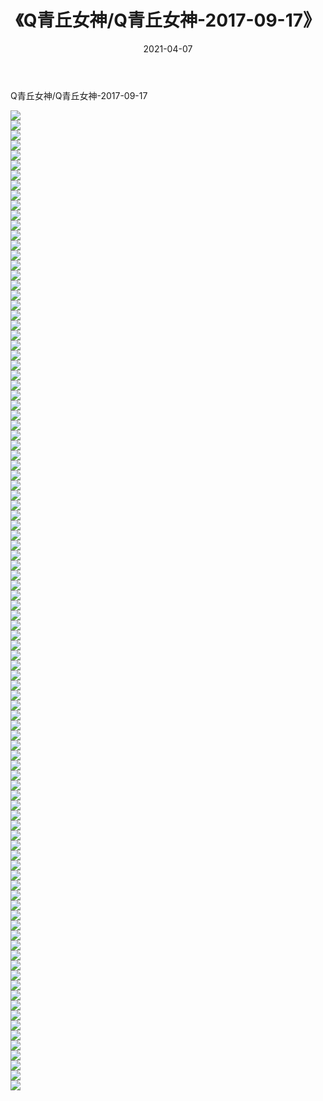 ﻿---
layout: post
title:  《Q青丘女神/Q青丘女神-2017-09-17》
date:   2021-04-07
img: http://img.660000.xyz/Sharelink/网络美图/2021/Q青丘女神/Q青丘女神-2017-09-17/000.jpg
categories: [美女, 清纯, 唯美]
---

Q青丘女神/Q青丘女神-2017-09-17

 ![](http://img.660000.xyz/Sharelink/网络美图/2021/Q青丘女神/Q青丘女神-2017-09-17/001.jpg) <br>![](http://img.660000.xyz/Sharelink/网络美图/2021/Q青丘女神/Q青丘女神-2017-09-17/002.jpg) <br>![](http://img.660000.xyz/Sharelink/网络美图/2021/Q青丘女神/Q青丘女神-2017-09-17/003.jpg) <br>![](http://img.660000.xyz/Sharelink/网络美图/2021/Q青丘女神/Q青丘女神-2017-09-17/004.jpg) <br>![](http://img.660000.xyz/Sharelink/网络美图/2021/Q青丘女神/Q青丘女神-2017-09-17/005.jpg) <br>![](http://img.660000.xyz/Sharelink/网络美图/2021/Q青丘女神/Q青丘女神-2017-09-17/006.jpg) <br>![](http://img.660000.xyz/Sharelink/网络美图/2021/Q青丘女神/Q青丘女神-2017-09-17/007.jpg) <br>![](http://img.660000.xyz/Sharelink/网络美图/2021/Q青丘女神/Q青丘女神-2017-09-17/008.jpg) <br>![](http://img.660000.xyz/Sharelink/网络美图/2021/Q青丘女神/Q青丘女神-2017-09-17/009.jpg) <br>![](http://img.660000.xyz/Sharelink/网络美图/2021/Q青丘女神/Q青丘女神-2017-09-17/010.jpg) <br>![](http://img.660000.xyz/Sharelink/网络美图/2021/Q青丘女神/Q青丘女神-2017-09-17/011.jpg) <br>![](http://img.660000.xyz/Sharelink/网络美图/2021/Q青丘女神/Q青丘女神-2017-09-17/012.jpg) <br>![](http://img.660000.xyz/Sharelink/网络美图/2021/Q青丘女神/Q青丘女神-2017-09-17/013.jpg) <br>![](http://img.660000.xyz/Sharelink/网络美图/2021/Q青丘女神/Q青丘女神-2017-09-17/014.jpg) <br>![](http://img.660000.xyz/Sharelink/网络美图/2021/Q青丘女神/Q青丘女神-2017-09-17/015.jpg) <br>![](http://img.660000.xyz/Sharelink/网络美图/2021/Q青丘女神/Q青丘女神-2017-09-17/016.jpg) <br>![](http://img.660000.xyz/Sharelink/网络美图/2021/Q青丘女神/Q青丘女神-2017-09-17/017.jpg) <br>![](http://img.660000.xyz/Sharelink/网络美图/2021/Q青丘女神/Q青丘女神-2017-09-17/018.jpg) <br>![](http://img.660000.xyz/Sharelink/网络美图/2021/Q青丘女神/Q青丘女神-2017-09-17/019.jpg) <br>![](http://img.660000.xyz/Sharelink/网络美图/2021/Q青丘女神/Q青丘女神-2017-09-17/020.jpg) <br>![](http://img.660000.xyz/Sharelink/网络美图/2021/Q青丘女神/Q青丘女神-2017-09-17/021.jpg) <br>![](http://img.660000.xyz/Sharelink/网络美图/2021/Q青丘女神/Q青丘女神-2017-09-17/022.jpg) <br>![](http://img.660000.xyz/Sharelink/网络美图/2021/Q青丘女神/Q青丘女神-2017-09-17/023.jpg) <br>![](http://img.660000.xyz/Sharelink/网络美图/2021/Q青丘女神/Q青丘女神-2017-09-17/024.jpg) <br>![](http://img.660000.xyz/Sharelink/网络美图/2021/Q青丘女神/Q青丘女神-2017-09-17/025.jpg) <br>![](http://img.660000.xyz/Sharelink/网络美图/2021/Q青丘女神/Q青丘女神-2017-09-17/026.jpg) <br>![](http://img.660000.xyz/Sharelink/网络美图/2021/Q青丘女神/Q青丘女神-2017-09-17/027.jpg) <br>![](http://img.660000.xyz/Sharelink/网络美图/2021/Q青丘女神/Q青丘女神-2017-09-17/028.jpg) <br>![](http://img.660000.xyz/Sharelink/网络美图/2021/Q青丘女神/Q青丘女神-2017-09-17/029.jpg) <br>![](http://img.660000.xyz/Sharelink/网络美图/2021/Q青丘女神/Q青丘女神-2017-09-17/030.jpg) <br>![](http://img.660000.xyz/Sharelink/网络美图/2021/Q青丘女神/Q青丘女神-2017-09-17/031.jpg) <br>![](http://img.660000.xyz/Sharelink/网络美图/2021/Q青丘女神/Q青丘女神-2017-09-17/032.jpg) <br>![](http://img.660000.xyz/Sharelink/网络美图/2021/Q青丘女神/Q青丘女神-2017-09-17/033.jpg) <br>![](http://img.660000.xyz/Sharelink/网络美图/2021/Q青丘女神/Q青丘女神-2017-09-17/034.jpg) <br>![](http://img.660000.xyz/Sharelink/网络美图/2021/Q青丘女神/Q青丘女神-2017-09-17/035.jpg) <br>![](http://img.660000.xyz/Sharelink/网络美图/2021/Q青丘女神/Q青丘女神-2017-09-17/036.jpg) <br>![](http://img.660000.xyz/Sharelink/网络美图/2021/Q青丘女神/Q青丘女神-2017-09-17/037.jpg) <br>![](http://img.660000.xyz/Sharelink/网络美图/2021/Q青丘女神/Q青丘女神-2017-09-17/038.jpg) <br>![](http://img.660000.xyz/Sharelink/网络美图/2021/Q青丘女神/Q青丘女神-2017-09-17/039.jpg) <br>![](http://img.660000.xyz/Sharelink/网络美图/2021/Q青丘女神/Q青丘女神-2017-09-17/040.jpg) <br>![](http://img.660000.xyz/Sharelink/网络美图/2021/Q青丘女神/Q青丘女神-2017-09-17/041.jpg) <br>![](http://img.660000.xyz/Sharelink/网络美图/2021/Q青丘女神/Q青丘女神-2017-09-17/042.jpg) <br>![](http://img.660000.xyz/Sharelink/网络美图/2021/Q青丘女神/Q青丘女神-2017-09-17/043.jpg) <br>![](http://img.660000.xyz/Sharelink/网络美图/2021/Q青丘女神/Q青丘女神-2017-09-17/044.jpg) <br>![](http://img.660000.xyz/Sharelink/网络美图/2021/Q青丘女神/Q青丘女神-2017-09-17/045.jpg) <br>![](http://img.660000.xyz/Sharelink/网络美图/2021/Q青丘女神/Q青丘女神-2017-09-17/046.jpg) <br>![](http://img.660000.xyz/Sharelink/网络美图/2021/Q青丘女神/Q青丘女神-2017-09-17/047.jpg) <br>![](http://img.660000.xyz/Sharelink/网络美图/2021/Q青丘女神/Q青丘女神-2017-09-17/048.jpg) <br>![](http://img.660000.xyz/Sharelink/网络美图/2021/Q青丘女神/Q青丘女神-2017-09-17/049.jpg) <br>![](http://img.660000.xyz/Sharelink/网络美图/2021/Q青丘女神/Q青丘女神-2017-09-17/050.jpg) <br>![](http://img.660000.xyz/Sharelink/网络美图/2021/Q青丘女神/Q青丘女神-2017-09-17/051.jpg) <br>![](http://img.660000.xyz/Sharelink/网络美图/2021/Q青丘女神/Q青丘女神-2017-09-17/052.jpg) <br>![](http://img.660000.xyz/Sharelink/网络美图/2021/Q青丘女神/Q青丘女神-2017-09-17/053.jpg) <br>![](http://img.660000.xyz/Sharelink/网络美图/2021/Q青丘女神/Q青丘女神-2017-09-17/054.jpg) <br>![](http://img.660000.xyz/Sharelink/网络美图/2021/Q青丘女神/Q青丘女神-2017-09-17/055.jpg) <br>![](http://img.660000.xyz/Sharelink/网络美图/2021/Q青丘女神/Q青丘女神-2017-09-17/056.jpg) <br>![](http://img.660000.xyz/Sharelink/网络美图/2021/Q青丘女神/Q青丘女神-2017-09-17/057.jpg) <br>![](http://img.660000.xyz/Sharelink/网络美图/2021/Q青丘女神/Q青丘女神-2017-09-17/058.jpg) <br>![](http://img.660000.xyz/Sharelink/网络美图/2021/Q青丘女神/Q青丘女神-2017-09-17/059.jpg) <br>![](http://img.660000.xyz/Sharelink/网络美图/2021/Q青丘女神/Q青丘女神-2017-09-17/060.jpg) <br>![](http://img.660000.xyz/Sharelink/网络美图/2021/Q青丘女神/Q青丘女神-2017-09-17/061.jpg) <br>![](http://img.660000.xyz/Sharelink/网络美图/2021/Q青丘女神/Q青丘女神-2017-09-17/062.jpg) <br>![](http://img.660000.xyz/Sharelink/网络美图/2021/Q青丘女神/Q青丘女神-2017-09-17/063.jpg) <br>![](http://img.660000.xyz/Sharelink/网络美图/2021/Q青丘女神/Q青丘女神-2017-09-17/064.jpg) <br>![](http://img.660000.xyz/Sharelink/网络美图/2021/Q青丘女神/Q青丘女神-2017-09-17/065.jpg) <br>![](http://img.660000.xyz/Sharelink/网络美图/2021/Q青丘女神/Q青丘女神-2017-09-17/066.jpg) <br>![](http://img.660000.xyz/Sharelink/网络美图/2021/Q青丘女神/Q青丘女神-2017-09-17/067.jpg) <br>![](http://img.660000.xyz/Sharelink/网络美图/2021/Q青丘女神/Q青丘女神-2017-09-17/068.jpg) <br>![](http://img.660000.xyz/Sharelink/网络美图/2021/Q青丘女神/Q青丘女神-2017-09-17/069.jpg) <br>![](http://img.660000.xyz/Sharelink/网络美图/2021/Q青丘女神/Q青丘女神-2017-09-17/070.jpg) <br>![](http://img.660000.xyz/Sharelink/网络美图/2021/Q青丘女神/Q青丘女神-2017-09-17/071.jpg) <br>![](http://img.660000.xyz/Sharelink/网络美图/2021/Q青丘女神/Q青丘女神-2017-09-17/072.jpg) <br>![](http://img.660000.xyz/Sharelink/网络美图/2021/Q青丘女神/Q青丘女神-2017-09-17/073.jpg) <br>![](http://img.660000.xyz/Sharelink/网络美图/2021/Q青丘女神/Q青丘女神-2017-09-17/074.jpg) <br>![](http://img.660000.xyz/Sharelink/网络美图/2021/Q青丘女神/Q青丘女神-2017-09-17/075.jpg) <br>![](http://img.660000.xyz/Sharelink/网络美图/2021/Q青丘女神/Q青丘女神-2017-09-17/076.jpg) <br>![](http://img.660000.xyz/Sharelink/网络美图/2021/Q青丘女神/Q青丘女神-2017-09-17/077.jpg) <br>![](http://img.660000.xyz/Sharelink/网络美图/2021/Q青丘女神/Q青丘女神-2017-09-17/078.jpg) <br>![](http://img.660000.xyz/Sharelink/网络美图/2021/Q青丘女神/Q青丘女神-2017-09-17/079.jpg) <br>![](http://img.660000.xyz/Sharelink/网络美图/2021/Q青丘女神/Q青丘女神-2017-09-17/080.jpg) <br>![](http://img.660000.xyz/Sharelink/网络美图/2021/Q青丘女神/Q青丘女神-2017-09-17/081.jpg) <br>![](http://img.660000.xyz/Sharelink/网络美图/2021/Q青丘女神/Q青丘女神-2017-09-17/082.jpg) <br>![](http://img.660000.xyz/Sharelink/网络美图/2021/Q青丘女神/Q青丘女神-2017-09-17/083.jpg) <br>![](http://img.660000.xyz/Sharelink/网络美图/2021/Q青丘女神/Q青丘女神-2017-09-17/084.jpg) <br>![](http://img.660000.xyz/Sharelink/网络美图/2021/Q青丘女神/Q青丘女神-2017-09-17/085.jpg) <br>![](http://img.660000.xyz/Sharelink/网络美图/2021/Q青丘女神/Q青丘女神-2017-09-17/086.jpg) <br>![](http://img.660000.xyz/Sharelink/网络美图/2021/Q青丘女神/Q青丘女神-2017-09-17/087.jpg) <br>![](http://img.660000.xyz/Sharelink/网络美图/2021/Q青丘女神/Q青丘女神-2017-09-17/088.jpg) <br>![](http://img.660000.xyz/Sharelink/网络美图/2021/Q青丘女神/Q青丘女神-2017-09-17/089.jpg) <br>![](http://img.660000.xyz/Sharelink/网络美图/2021/Q青丘女神/Q青丘女神-2017-09-17/090.jpg) <br>![](http://img.660000.xyz/Sharelink/网络美图/2021/Q青丘女神/Q青丘女神-2017-09-17/091.jpg) <br>![](http://img.660000.xyz/Sharelink/网络美图/2021/Q青丘女神/Q青丘女神-2017-09-17/092.jpg) <br>![](http://img.660000.xyz/Sharelink/网络美图/2021/Q青丘女神/Q青丘女神-2017-09-17/093.jpg) <br>![](http://img.660000.xyz/Sharelink/网络美图/2021/Q青丘女神/Q青丘女神-2017-09-17/094.jpg) <br>![](http://img.660000.xyz/Sharelink/网络美图/2021/Q青丘女神/Q青丘女神-2017-09-17/095.jpg) <br>![](http://img.660000.xyz/Sharelink/网络美图/2021/Q青丘女神/Q青丘女神-2017-09-17/096.jpg) <br>![](http://img.660000.xyz/Sharelink/网络美图/2021/Q青丘女神/Q青丘女神-2017-09-17/097.jpg) <br>![](http://img.660000.xyz/Sharelink/网络美图/2021/Q青丘女神/Q青丘女神-2017-09-17/098.jpg) <br>